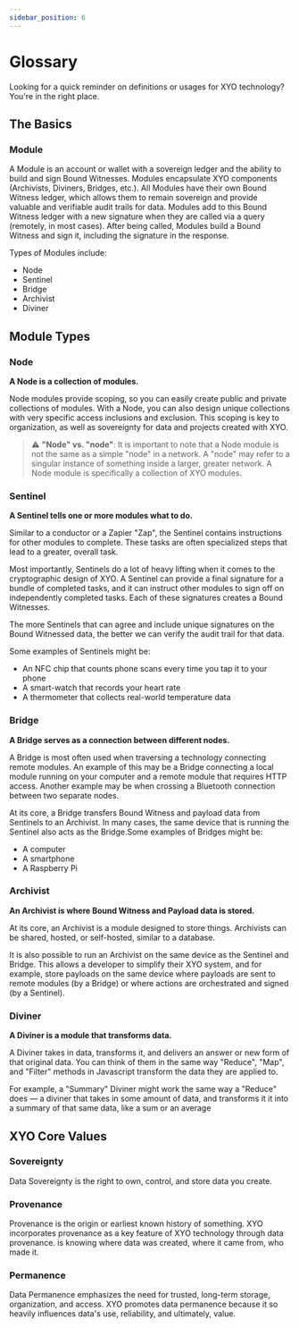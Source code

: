 ```yaml
---
sidebar_position: 6
---
```


# Glossary
Looking for a quick reminder on definitions or usages for XYO technology? You're in the right place.

<!-- [TODO] — Complete the Glossary -->
<!-- [Maryann] — Add any words here you've seen questions about (or have a question about yourself!) -->


## The Basics

### Module
A Module is an account or wallet with a sovereign ledger and the ability to build and sign Bound Witnesses.
Modules encapsulate XYO components (Archivists, Diviners, Bridges, etc.). All Modules have their own Bound Witness ledger, which allows them to remain sovereign and provide valuable and verifiable audit trails for data. Modules add to this Bound Witness ledger with a new signature when they are called via a query (remotely, in most cases). After being called, Modules build a Bound Witness and sign it, including the signature in the response.

Types of Modules include:

- Node
- Sentinel
- Bridge
- Archivist
- Diviner

## Module Types

### Node
**A Node is a collection of modules.**

Node modules provide scoping, so you can easily create public and private collections of modules. With a Node, you can also design unique collections with very specific access inclusions and exclusion. This scoping is key to organization, as well as sovereignty for data and projects created with XYO.

> :warning: **"Node" vs. "node"**: It is important to note that a Node module is not the same as a simple "node" in a network. A "node" may refer to a singular instance of something inside a larger, greater network. A Node module is specifically a collection of XYO modules.


### Sentinel
**A Sentinel tells one or more modules what to do.**

Similar to a conductor or a Zapier "Zap", the Sentinel contains instructions for other modules to complete. These tasks are often specialized steps that lead to a greater, overall task.

Most importantly, Sentinels do a lot of heavy lifting when it comes to the cryptographic design of XYO. A Sentinel can provide a final signature for a bundle of completed tasks, and it can instruct other modules to sign off on independently completed tasks. Each of these signatures creates a Bound Witnesses.

The more Sentinels that can agree and include unique signatures on the Bound Witnessed data, the better we can verify the audit trail for that data.

 Some examples of Sentinels might be:

- An NFC chip that counts phone scans every time you tap it to your phone
- A smart-watch that records your heart rate
- A thermometer that collects real-world temperature data

### Bridge
**A Bridge serves as a connection between different nodes.**

A Bridge is most often used when traversing a technology connecting remote modules. An example of this may be a Bridge connecting a local module running on your computer and a remote module that requires HTTP access. Another example may be when crossing a Bluetooth connection between two separate nodes.

At its core, a Bridge transfers Bound Witness and payload data from Sentinels to an Archivist. In many cases, the same device that is running the Sentinel also acts as the Bridge.Some examples of Bridges might be:

- A computer
- A smartphone
- A Raspberry Pi

### Archivist
**An Archivist is where Bound Witness and Payload data is stored.**

At its core, an Archivist is a module designed to store things. Archivists can be shared, hosted, or self-hosted, similar to a database.

It is also possible to run an Archivist on the same device as the Sentinel and Bridge. This allows a developer to simplify their XYO system, and for example, store payloads on the same device where payloads are sent to remote modules (by a Bridge) or where actions are orchestrated and signed (by a Sentinel).

### Diviner
**A Diviner is a module that transforms data.**

A Diviner takes in data, transforms it, and delivers an answer or new form of that original data. You can think of them in the same way "Reduce", "Map", and "Filter" methods in Javascript transform the data they are applied to.

For example, a "Summary" Diviner might work the same way a "Reduce" does — a diviner that takes in some amount of data, and transforms it it into a summary of that same data, like a sum or an average

## XYO Core Values

### Sovereignty
Data Sovereignty is the right to own, control, and store data you create. 

### Provenance
Provenance is the origin or earliest known history of something. XYO incorporates provenance as a key feature of XYO technology through data provenance. is knowing where data was created, where it came from, who made it. 

### Permanence
Data Permanence emphasizes the need for trusted, long-term storage, organization, and access. XYO promotes data permanence because it so heavily influences data's use, reliability, and ultimately, value.

